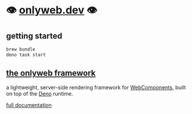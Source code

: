 # 👁 [onlyweb.dev](https://onlyweb.dev) 👁

## getting started

```bash
brew bundle
deno task start
```

## [the onlyweb framework](framework/README.md)

a lightweight, server-side rendering framework for [WebComponents](https://developer.mozilla.org/en-US/docs/Web/API/Web_Components), built on top of the [Deno](https://deno.land/) runtime.

[full documentation](framework/README.md)
